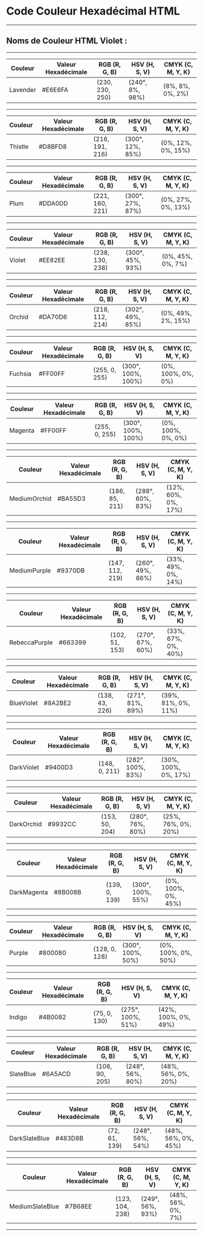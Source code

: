 # **Code Couleur Hexadécimal HTML**

---

## **Noms de Couleur HTML Violet :**

---

| Couleur  | Valeur Hexadécimale | RGB (R, G, B)   | HSV (H, S, V)     | CMYK (C, M, Y, K) |
|----------|----------------------|-----------------|-------------------|-------------------|
| Lavender | #E6E6FA              | (230, 230, 250) | (240°, 8%, 98%)   | (8%, 8%, 0%, 2%)  |

---

| Couleur | Valeur Hexadécimale | RGB (R, G, B)   | HSV (H, S, V)    | CMYK (C, M, Y, K) |
|---------|----------------------|-----------------|------------------|-------------------|
| Thistle | #D8BFD8              | (216, 191, 216) | (300°, 12%, 85%) | (0%, 12%, 0%, 15%)|

---

| Couleur | Valeur Hexadécimale | RGB (R, G, B)   | HSV (H, S, V)    | CMYK (C, M, Y, K) |
|---------|----------------------|-----------------|------------------|-------------------|
| Plum    | #DDA0DD              | (221, 160, 221) | (300°, 27%, 87%) | (0%, 27%, 0%, 13%)|

---

| Couleur | Valeur Hexadécimale | RGB (R, G, B)   | HSV (H, S, V)    | CMYK (C, M, Y, K) |
|---------|----------------------|-----------------|------------------|-------------------|
| Violet  | #EE82EE              | (238, 130, 238) | (300°, 45%, 93%) | (0%, 45%, 0%, 7%) |

---

| Couleur | Valeur Hexadécimale | RGB (R, G, B)   | HSV (H, S, V)     | CMYK (C, M, Y, K) |
|---------|----------------------|-----------------|-------------------|-------------------|
| Orchid  | #DA70D6              | (218, 112, 214) | (302°, 49%, 85%)  | (0%, 49%, 2%, 15%)|

---

| Couleur | Valeur Hexadécimale | RGB (R, G, B)   | HSV (H, S, V)     | CMYK (C, M, Y, K) |
|---------|----------------------|-----------------|-------------------|-------------------|
| Fuchsia | #FF00FF              | (255, 0, 255)   | (300°, 100%, 100%)| (0%, 100%, 0%, 0%)|

---

| Couleur | Valeur Hexadécimale | RGB (R, G, B)   | HSV (H, S, V)     | CMYK (C, M, Y, K) |
|---------|----------------------|-----------------|-------------------|-------------------|
| Magenta | #FF00FF              | (255, 0, 255)   | (300°, 100%, 100%)| (0%, 100%, 0%, 0%)|

---

| Couleur      | Valeur Hexadécimale | RGB (R, G, B)   | HSV (H, S, V)     | CMYK (C, M, Y, K) |
|--------------|----------------------|-----------------|-------------------|-------------------|
| MediumOrchid | #BA55D3              | (186, 85, 211)  | (288°, 60%, 83%)  | (12%, 60%, 0%, 17%)|

---

| Couleur       | Valeur Hexadécimale | RGB (R, G, B)   | HSV (H, S, V)     | CMYK (C, M, Y, K) |
|---------------|----------------------|-----------------|-------------------|-------------------|
| MediumPurple  | #9370DB              | (147, 112, 219) | (260°, 49%, 86%)  | (33%, 49%, 0%, 14%)|

---

| Couleur        | Valeur Hexadécimale | RGB (R, G, B)   | HSV (H, S, V)     | CMYK (C, M, Y, K) |
|----------------|----------------------|-----------------|-------------------|-------------------|
| RebeccaPurple  | #663399              | (102, 51, 153)  | (270°, 67%, 60%)  | (33%, 67%, 0%, 40%)|

---

| Couleur     | Valeur Hexadécimale | RGB (R, G, B)   | HSV (H, S, V)    | CMYK (C, M, Y, K) |
|-------------|----------------------|-----------------|------------------|-------------------|
| BlueViolet  | #8A2BE2              | (138, 43, 226)  | (271°, 81%, 89%) | (39%, 81%, 0%, 11%)|

---

| Couleur      | Valeur Hexadécimale | RGB (R, G, B)   | HSV (H, S, V)    | CMYK (C, M, Y, K) |
|--------------|----------------------|-----------------|------------------|-------------------|
| DarkViolet   | #9400D3              | (148, 0, 211)   | (282°, 100%, 83%)| (30%, 100%, 0%, 17%)|

---

| Couleur     | Valeur Hexadécimale | RGB (R, G, B)   | HSV (H, S, V)    | CMYK (C, M, Y, K) |
|-------------|----------------------|-----------------|------------------|-------------------|
| DarkOrchid  | #9932CC              | (153, 50, 204)  | (280°, 76%, 80%) | (25%, 76%, 0%, 20%)|

---

| Couleur      | Valeur Hexadécimale | RGB (R, G, B)   | HSV (H, S, V)     | CMYK (C, M, Y, K) |
|--------------|----------------------|-----------------|-------------------|-------------------|
| DarkMagenta  | #8B008B              | (139, 0, 139)   | (300°, 100%, 55%) | (0%, 100%, 0%, 45%)|

---

| Couleur | Valeur Hexadécimale | RGB (R, G, B) | HSV (H, S, V)    | CMYK (C, M, Y, K) |
|---------|----------------------|---------------|------------------|-------------------|
| Purple  | #800080              | (128, 0, 128) | (300°, 100%, 50%)| (0%, 100%, 0%, 50%)|

---

| Couleur | Valeur Hexadécimale | RGB (R, G, B) | HSV (H, S, V)    | CMYK (C, M, Y, K) |
|---------|----------------------|---------------|------------------|-------------------|
| Indigo  | #4B0082              | (75, 0, 130)  | (275°, 100%, 51%)| (42%, 100%, 0%, 49%)|

---

| Couleur   | Valeur Hexadécimale | RGB (R, G, B) | HSV (H, S, V)    | CMYK (C, M, Y, K) |
|-----------|----------------------|---------------|------------------|-------------------|
| SlateBlue | #6A5ACD              | (106, 90, 205)| (248°, 56%, 80%)| (48%, 56%, 0%, 20%)|

---

| Couleur         | Valeur Hexadécimale | RGB (R, G, B) | HSV (H, S, V)    | CMYK (C, M, Y, K) |
|-----------------|----------------------|---------------|------------------|-------------------|
| DarkSlateBlue  | #483D8B              | (72, 61, 139) | (248°, 56%, 54%)| (48%, 56%, 0%, 45%)|

---

| Couleur           | Valeur Hexadécimale | RGB (R, G, B) | HSV (H, S, V)     | CMYK (C, M, Y, K) |
|-------------------|----------------------|---------------|-------------------|-------------------|
| MediumSlateBlue  | #7B68EE              | (123, 104, 238)| (249°, 56%, 93%) | (48%, 56%, 0%, 7%)|

---